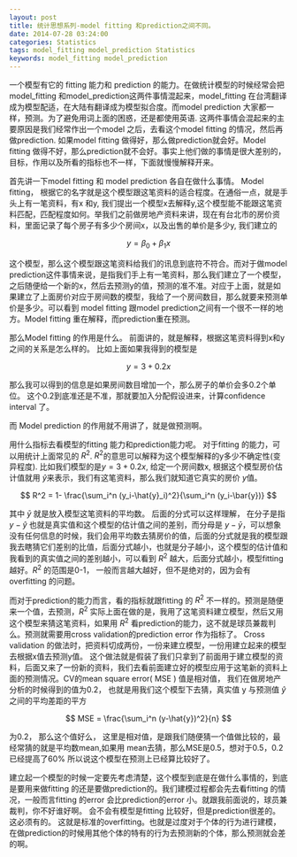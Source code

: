```yaml
---
layout: post
title: 统计思想系列-model fitting 和prediction之间不同。
date: 2014-07-28 03:24:00
categories: Statistics
tags: model_fitting model_prediction Statistics
keywords: model_fitting model_prediction
---
```


一个模型有它的 fitting 能力和 prediction 的能力。在做统计模型的时候经常会把 model_fitting 和model_prediction这两件事情混起来，model_fitting 在台湾翻译成为模型配适，在大陆有翻译成为模型拟合度。而model prediction 大家都一样，预测。为了避免用词上面的困惑，还是都使用英语. 这两件事情会混起来的主要原因是我们经常作出一个model 之后，去看这个model fitting 的情况，然后再做prediction. 如果model fitting 做得好，那么做prediction就会好。Model fitting 做得不好，那么prediction就不会好。事实上他们做的事情是很大差别的，目标，作用以及所看的指标也不一样，下面就慢慢解释开来。

首先讲一下model fitting 和 model prediction 各自在做什么事情。 Model fitting， 根据它的名字就是这个模型跟这笔资料的适合程度。在通俗一点，就是手头上有一笔资料，有x 和y, 我们提出一个模型x去解释y,这个模型能不能跟这笔资料匹配，匹配程度如何。举我们之前做房地产资料来讲，现在有台北市的房价资料，里面记录了每个房子有多少个房间x，以及出售的单价是多少y, 我们建立的

$$y = \beta_0+\beta_1 x$$

这个模型，那么这个模型跟这笔资料给我们的讯息到底符不符合。而对于做model prediction这件事情来说，是指我们手上有一笔资料，那么我们建立了一个模型，之后随便给一个新的x，然后去预测y的值，预测的准不准。对应于上面，就是如果建立了上面房价对应于房间数的模型，我给了一个房间数目，那么就要来预测单价是多少。可以看到 model fitting 跟model prediction之间有一个很不一样的地方。Model fitting 重在解释，而prediction重在预测。

那么Model fitting 的作用是什么。 前面讲的，就是解释，根据这笔资料得到x和y之间的关系是怎么样的。 比如上面如果我得到的模型是

$$ y = 3+0.2 x$$

那么我可以得到的信息是如果房间数目增加一个，那么房子的单价会多0.2个单位。 这个0.2到底准还是不准，那就要加入分配假设进来，计算confidence interval 了。

而 Model prediction 的作用就不用讲了，就是做预测啊。 

用什么指标去看模型的fitting 能力和prediction能力呢。 对于fitting 的能力，可以用统计上面常见的 $R^2$. $R^2$的意思可以解释为这个模型解释的y多少不确定性(变异程度). 比如我们模型的是$y = 3+0.2 x$, 给定一个房间数x, 根据这个模型房价估计值就用 $\hat{y}$来表示，我们有这笔资料，那么我们就知道它真实的房价 $y$值。

$$ R^2 = 1- \frac{\sum_i^n (y_i-\hat{y}_i)^2}{\sum_i^n (y_i-\bar{y})} $$

其中 $\bar{y}$ 就是放入模型这笔资料的平均数。 后面的分式可以这样理解， 在分子是指 $y-\hat{y}$ 也就是真实值和这个模型的估计值之间的差别，而分母是 $y-\bar{y}$，可以想象没有任何信息的时候，我们会用平均数去猜房价的值，后面的分式就是我的模型跟我去瞎猜它们差别的比值，后面分式越小，也就是分子越小，这个模型的估计值和我看到的真实值之间的差别越小，可以看到 $R^2$ 越大，后面分式越小，模型fitting 越好。$R^2$ 的范围是0-1， 一般而言越大越好，但不是绝对的，因为会有overfitting 的问题。

而对于prediction的能力而言，看的指标就跟fitting 的 $R^2$ 不一样的。预测是随便来一个值，去预测，$R^2$ 实际上面在做的是，我用了这笔资料建立模型，然后又用这个模型来猜这笔资料，如果用 $R^2$ 看prediction的能力，这不就是球员兼裁判么。预测就需要用cross validation的prediction error 作为指标了。 Cross validation 的做法时，把资料切成两份，一份来建立模型，一份用建立起来的模型去根据x值去预测y值。 这个做法就是假装了我们只拿到了前面用于建立模型的资料，后面又来了一份新的资料，我们去看前面建立好的模型应用于这笔新的资料上面的预测情况。CV的mean square error( MSE ) 值是相对值， 我们在做房地产分析的时候得到的值为0.2， 也就是用我们这个模型下去猜，真实值 y 与预测值 $\hat{y}$之间的平均差距的平方

$$ MSE = \frac{\sum_i^n (y-\hat{y})^2}{n} $$

为0.2， 那么这个值好么， 这里是相对值，是跟我们随便猜一个值做比较的，最经常猜的就是平均数mean,如果用 mean去猜，那么MSE是0.5，想对于0.5，0.2已经提高了60% 所以说这个模型在预测上已经算比较好了。


建立起一个模型的时候一定要先考虑清楚，这个模型到底是在做什么事情的，到底是要用来做fitting 的还是要做prediction的。我们建模过程都会先去看fitting 的情况，一般而言fitting 的error 会比prediction的error 小。就跟我前面说的，球员兼裁判，你不好谁好啊。 会不会有模型是fitting 比较好，但是prediction很差的。 这必须有的。 这就是标准的overfitting。也就是过度对于个体的行为进行建模，在做prediction的时候用其他个体的特有的行为去预测新的个体，那么预测就会差的啊。 
